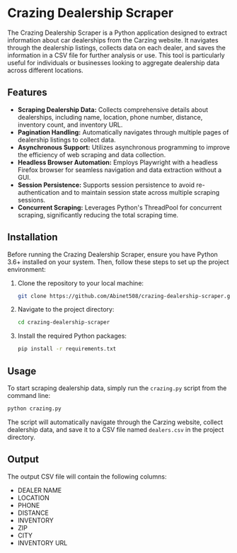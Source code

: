 # Crazing Dealership Scraper

The Crazing Dealership Scraper is a Python application designed to extract information about car dealerships from the Carzing website. It navigates through the dealership listings, collects data on each dealer, and saves the information in a CSV file for further analysis or use. This tool is particularly useful for individuals or businesses looking to aggregate dealership data across different locations.

## Features

- **Scraping Dealership Data:** Collects comprehensive details about dealerships, including name, location, phone number, distance, inventory count, and inventory URL.
- **Pagination Handling:** Automatically navigates through multiple pages of dealership listings to collect data.
- **Asynchronous Support:** Utilizes asynchronous programming to improve the efficiency of web scraping and data collection.
- **Headless Browser Automation:** Employs Playwright with a headless Firefox browser for seamless navigation and data extraction without a GUI.
- **Session Persistence:** Supports session persistence to avoid re-authentication and to maintain session state across multiple scraping sessions.
- **Concurrent Scraping:** Leverages Python's ThreadPool for concurrent scraping, significantly reducing the total scraping time.

## Installation

Before running the Crazing Dealership Scraper, ensure you have Python 3.6+ installed on your system. Then, follow these steps to set up the project environment:

1. Clone the repository to your local machine:
   ```bash
   git clone https://github.com/Abinet508/crazing-dealership-scraper.git
   ```
2. Navigate to the project directory:
   ```bash
   cd crazing-dealership-scraper
   ```
3. Install the required Python packages:
   ```bash
   pip install -r requirements.txt
   ```

## Usage

To start scraping dealership data, simply run the `crazing.py` script from the command line:

```bash
python crazing.py
```

The script will automatically navigate through the Carzing website, collect dealership data, and save it to a CSV file named `dealers.csv` in the project directory.

## Output

The output CSV file will contain the following columns:

- DEALER NAME
- LOCATION
- PHONE
- DISTANCE
- INVENTORY
- ZIP
- CITY
- INVENTORY URL
